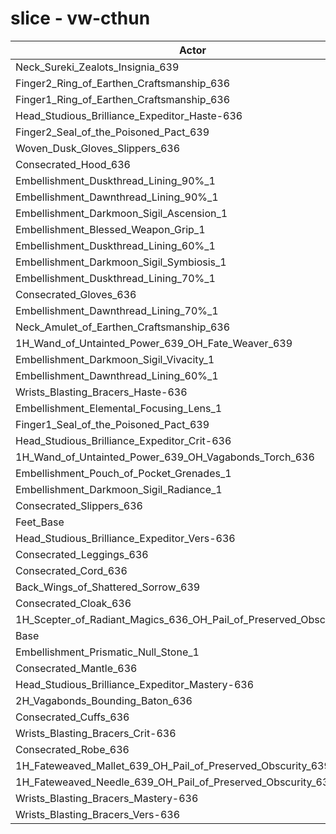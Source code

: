 # slice - vw-cthun
| Actor | DPS | Increase |
|---|:---:|:---:|
|Neck_Sureki_Zealots_Insignia_639|1399694|1.86%|
|Finger2_Ring_of_Earthen_Craftsmanship_636|1393055|1.38%|
|Finger1_Ring_of_Earthen_Craftsmanship_636|1391075|1.23%|
|Head_Studious_Brilliance_Expeditor_Haste-636|1390503|1.19%|
|Finger2_Seal_of_the_Poisoned_Pact_639|1389323|1.11%|
|Woven_Dusk_Gloves_Slippers_636|1387350|0.96%|
|Consecrated_Hood_636|1386928|0.93%|
|Embellishment_Duskthread_Lining_90%_1|1384878|0.78%|
|Embellishment_Dawnthread_Lining_90%_1|1383848|0.71%|
|Embellishment_Darkmoon_Sigil_Ascension_1|1383488|0.68%|
|Embellishment_Blessed_Weapon_Grip_1|1382537|0.61%|
|Embellishment_Duskthread_Lining_60%_1|1382384|0.60%|
|Embellishment_Darkmoon_Sigil_Symbiosis_1|1382224|0.59%|
|Embellishment_Duskthread_Lining_70%_1|1382165|0.58%|
|Consecrated_Gloves_636|1382138|0.58%|
|Embellishment_Dawnthread_Lining_70%_1|1382099|0.58%|
|Neck_Amulet_of_Earthen_Craftsmanship_636|1381827|0.56%|
|1H_Wand_of_Untainted_Power_639_OH_Fate_Weaver_639|1381821|0.56%|
|Embellishment_Darkmoon_Sigil_Vivacity_1|1381296|0.52%|
|Embellishment_Dawnthread_Lining_60%_1|1380904|0.49%|
|Wrists_Blasting_Bracers_Haste-636|1380649|0.47%|
|Embellishment_Elemental_Focusing_Lens_1|1380580|0.47%|
|Finger1_Seal_of_the_Poisoned_Pact_639|1380265|0.45%|
|Head_Studious_Brilliance_Expeditor_Crit-636|1379958|0.42%|
|1H_Wand_of_Untainted_Power_639_OH_Vagabonds_Torch_636|1379871|0.42%|
|Embellishment_Pouch_of_Pocket_Grenades_1|1379006|0.35%|
|Embellishment_Darkmoon_Sigil_Radiance_1|1377212|0.22%|
|Consecrated_Slippers_636|1377165|0.22%|
|Feet_Base|1376879|0.20%|
|Head_Studious_Brilliance_Expeditor_Vers-636|1376630|0.18%|
|Consecrated_Leggings_636|1375922|0.13%|
|Consecrated_Cord_636|1375904|0.13%|
|Back_Wings_of_Shattered_Sorrow_639|1375778|0.12%|
|Consecrated_Cloak_636|1375348|0.09%|
|1H_Scepter_of_Radiant_Magics_636_OH_Pail_of_Preserved_Obscurity_639|1374911|0.06%|
|Base|1374138|0.00%|
|Embellishment_Prismatic_Null_Stone_1|1374111|0.00%|
|Consecrated_Mantle_636|1373983|-0.01%|
|Head_Studious_Brilliance_Expeditor_Mastery-636|1372905|-0.09%|
|2H_Vagabonds_Bounding_Baton_636|1372822|-0.10%|
|Consecrated_Cuffs_636|1372309|-0.13%|
|Wrists_Blasting_Bracers_Crit-636|1371175|-0.22%|
|Consecrated_Robe_636|1370730|-0.25%|
|1H_Fateweaved_Mallet_639_OH_Pail_of_Preserved_Obscurity_639|1370156|-0.29%|
|1H_Fateweaved_Needle_639_OH_Pail_of_Preserved_Obscurity_639|1368744|-0.39%|
|Wrists_Blasting_Bracers_Mastery-636|1367876|-0.46%|
|Wrists_Blasting_Bracers_Vers-636|1367805|-0.46%|
